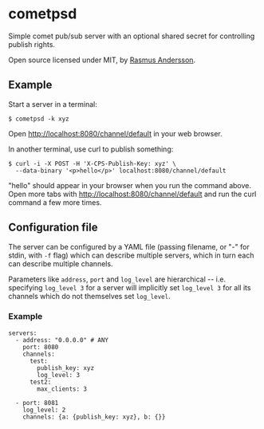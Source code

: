 # cometpsd

Simple comet pub/sub server with an optional shared secret for controlling publish rights.

Open source licensed under MIT, by [Rasmus Andersson](http://hunch.se/).


## Example

Start a server in a terminal:

	$ cometpsd -k xyz

Open [http://localhost:8080/channel/default](http://localhost:8080/channel/default) in your web browser.

In another terminal, use curl to publish something:

	$ curl -i -X POST -H 'X-CPS-Publish-Key: xyz' \
	  --data-binary '<p>hello</p>' localhost:8080/channel/default

"hello" should appear in your browser when you run the command above. Open more tabs with  [http://localhost:8080/channel/default](http://localhost:8080/channel/default) 
and run the curl command a few more times.


## Configuration file

The server can be configured by a YAML file (passing filename, or "-" for stdin, with `-f` flag)
which can describe multiple servers, which in turn each can describe multiple channels.

Parameters like `address`, `port` and `log_level` are hierarchical
-- i.e. specifying `log_level 3` for a server will implicitly set `log_level 3` for all 
its channels which do not themselves set `log_level`.

### Example

	servers:
	  - address: "0.0.0.0" # ANY
	    port: 8080
	    channels:
	      test:
	        publish_key: xyz
	        log_level: 3
	      test2:
	        max_clients: 3
  
	  - port: 8081
	    log_level: 2
	    channels: {a: {publish_key: xyz}, b: {}}

